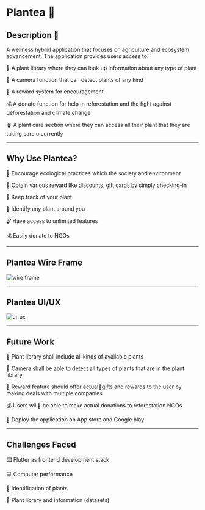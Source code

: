 # Plantea :seedling:

## Description :scroll:

A wellness hybrid application that focuses on agriculture and ecosystem advancement. 
The application provides users access to:
   
:bouquet: A plant library where they can look up information about any type of plant 

:camera_flash: A camera function that can detect plants of any kind

:gift: A reward system for encouragement

:moneybag: A donate function for help in reforestation and the fight against deforestation and climate change

:potted_plant: A plant care section where they can access all their plant that they are taking care o currently

-------------------------------------------------------------------------------------------------------------------------

## Why Use Plantea?

:deciduous_tree: Encourage ecological practices which the society and environment

:gift: Obtain various reward like discounts, gift cards by simply checking-in

:bookmark_tabs: Keep track of your plant

:mag_right: Identify any plant around you
 
:unlock: Have access to unlimited features

:moneybag: Easily donate to NGOs 

-------------------------------------------------------------------------------------------------------------------------

## Plantea Wire Frame

![wire frame](https://github.com/tiaelhelou/Plantea/assets/74878673/33b9a0f8-8c2d-411e-bc9b-11a87b978f85)

-------------------------------------------------------------------------------------------------------------------------

## Plantea UI/UX

![ui_ux](https://github.com/tiaelhelou/Plantea/assets/74878673/7ae86c56-5b2a-411d-83e9-222d03529b53)

-------------------------------------------------------------------------------------------------------------------------

## Future Work

:bouquet: Plant library shall include all kinds of available plants 

:camera_flash: Camera shall be able to detect all types of plants that are in the plant library

:gift: Reward feature should offer actualgifts and rewards to the user by making deals with multiple companies

:moneybag: Users will be able to make actual donations to reforestation NGOs

:iphone: Deploy the application on App store and Google play

-------------------------------------------------------------------------------------------------------------------------

## Challenges Faced

:keyboard: Flutter as frontend development stack 

:computer: Computer performance 

:mag_right: Identification of plants

:bouquet: Plant library and information (datasets)












